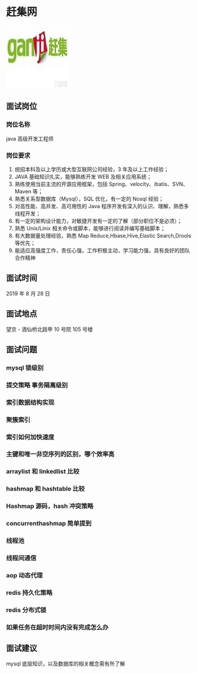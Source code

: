 # 赶集网

![赶集网](../.vuepress/public/ganjiwang.jpg)

## 面试岗位

### 岗位名称

java 高级开发工程师

### 岗位要求

1. 统招本科及以上学历或大型互联网公司经验，3 年及以上工作经验；
2. JAVA 基础知识扎实，能够熟练开发 WEB 及相关应用系统；
3. 熟练使用当前主流的开源应用框架，包括 Spring、velocity、ibatis、SVN、Maven 等；
4. 熟悉关系型数据库（Mysql），SQL 优化，有一定的 Nosql 经验；
5. 对高性能、高并发、高可用性的 Java 程序开发有深入的认识、理解，熟悉多线程开发；
6. 有一定的架构设计能力，对敏捷开发有一定的了解（部分职位不是必须）；
7. 熟悉 Unix/Linix 相关命令或脚本，能够进行阅读并编写基础脚本；
8. 有大数据量处理经验，熟悉 Map Reduce,Hbase,Hive,Elastic Search,Drools 等优先；
9. 能适应高强度工作，责任心强，工作积极主动，学习能力强，具有良好的团队合作精神

## 面试时间

2019 年 8 月 28 日

## 面试地点

望京 - 酒仙桥北路甲 10 号院 105 号楼

## 面试问题

### mysql 锁级别

### 提交策略 事务隔离级别

### 索引数据结构实现

### 聚簇索引

### 索引如何加快速度

### 主键和唯一非空序列的区别，哪个效率高

### arraylist 和 linkedlist 比较

### hashmap 和 hashtable 比较

### Hashmap 源码，hash 冲突策略

### concurrenthashmap 简单提到

### 线程池

### 线程间通信

### aop 动态代理

### redis 持久化策略

### redis 分布式锁

### 如果任务在超时时间内没有完成怎么办


## 面试建议

mysql 底层知识，以及数据库的相关概念需有所了解











<comment-comment/>